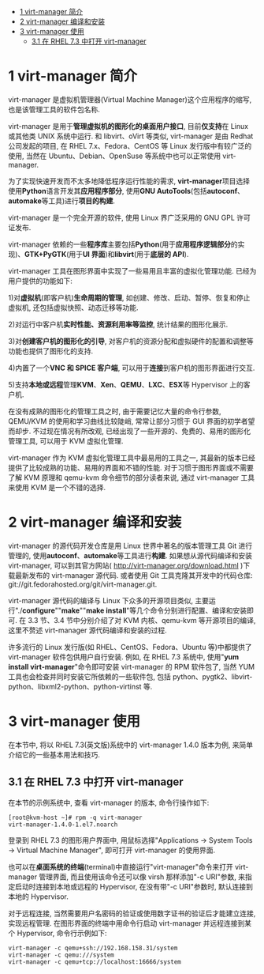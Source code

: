 
<!-- @import "[TOC]" {cmd="toc" depthFrom=1 depthTo=6 orderedList=false} -->

<!-- code_chunk_output -->

- [1 virt-manager 简介](#1-virt-manager-简介)
- [2 virt\-manager 编译和安装](#2-virt-manager-编译和安装)
- [3 virt-manager 使用](#3-virt-manager-使用)
  - [3.1 在 RHEL 7.3 中打开 virt\-manager](#31-在-rhel-73-中打开-virt-manager)

<!-- /code_chunk_output -->

# 1 virt-manager 简介

virt\-manager 是虚拟机管理器(Virtual Machine Manager)这个应用程序的缩写, 也是该管理工具的软件包名称.

virt\-manager 是用于**管理虚拟机的图形化的桌面用户接口**, 目前**仅支持**在 Linux 或其他类 UNIX 系统中运行. 和 libvirt、oVirt 等类似, virt\-manager 是由 Redhat 公司发起的项目, 在 RHEL 7.x、Fedora、CentOS 等 Linux 发行版中有较广泛的使用, 当然在 Ubuntu、Debian、OpenSuse 等系统中也可以正常使用 virt\-manager.

为了实现快速开发而不太多地降低程序运行性能的需求, **virt\-manager**项目选择使用**Python**语言开发其**应用程序部分**, 使用**GNU AutoTools**(包括**autoconf**、**automake**等工具)进行**项目的构建**.

virt\-manager 是一个完全开源的软件, 使用 Linux 界广泛采用的 GNU GPL 许可证发布.

virt\-manager 依赖的一些**程序库**主要包括**Python**(用于**应用程序逻辑部分**的实现)、**GTK\+PyGTK**(用于**UI 界面**)和**libvirt**(用于**底层的 API**).

virt\-manager 工具在图形界面中实现了一些易用且丰富的虚拟化管理功能. 已经为用户提供的功能如下:

1)对**虚拟机**(即客户机)**生命周期的管理**, 如创建、修改、启动、暂停、恢复和停止虚拟机, 还包括虚拟快照、动态迁移等功能.

2)对运行中客户机**实时性能、资源利用率等监控**, 统计结果的图形化展示.

3)对**创建客户机的图形化的引导**, 对客户机的资源分配和虚拟硬件的配置和调整等功能也提供了图形化的支持.

4)内置了一个**VNC 和 SPICE 客户端**, 可以用于**连接**到客户机的图形界面进行交互.

5)支持**本地或远程**管理**KVM**、**Xen**、**QEMU**、**LXC**、**ESX**等 Hypervisor 上的客户机.

在没有成熟的图形化的管理工具之时, 由于需要记忆大量的命令行参数, QEMU/KVM 的使用和学习曲线比较陡峭, 常常让部分习惯于 GUI 界面的初学者望而却步. 不过现在情况有所改观, 已经出现了一些开源的、免费的、易用的图形化管理工具, 可以用于 KVM 虚拟化管理.

virt\-manager 作为 KVM 虚拟化管理工具中最易用的工具之一, 其最新的版本已经提供了比较成熟的功能、易用的界面和不错的性能. 对于习惯于图形界面或不需要了解 KVM 原理和 qemu\-kvm 命令细节的部分读者来说, 通过 virt\-manager 工具来使用 KVM 是一个不错的选择.

# 2 virt\-manager 编译和安装

virt-manager 的源代码开发仓库是用 Linux 世界中著名的版本管理工具 Git 进行管理的, 使用**autoconf**、**automake**等工具进行**构建**. 如果想从源代码编译和安装 virt-manager, 可以到其官方网站( http://virt-manager.org/download.html )下载最新发布的 virt-manager 源代码. 或者使用 Git 工具克隆其开发中的代码仓库: git://git.fedorahosted.org/git/virt-manager.git.

virt\-manager 源代码的编译与 Linux 下众多的开源项目类似, 主要运行"./**configure**""**make**""**make install**"等几个命令分别进行配置、编译和安装即可. 在 3.3 节、3.4 节中分别介绍了对 KVM 内核、qemu\-kvm 等开源项目的编译, 这里不赘述 virt\-manager 源代码编译和安装的过程.

许多流行的 Linux 发行版(如 RHEL、CentOS、Fedora、Ubuntu 等)中都提供了 virt\-manager 软件包供用户自行安装. 例如, 在 RHEL 7.3 系统中, 使用"**yum install virt\-manager**"命令即可安装 virt\-manager 的 RPM 软件包了, 当然 YUM 工具也会检查并同时安装它所依赖的一些软件包, 包括 python、pygtk2、libvirt\-python、libxml2\-python、python\-virtinst 等.

# 3 virt-manager 使用

在本节中, 将以 RHEL 7.3(英文版)系统中的 virt-manager 1.4.0 版本为例, 来简单介绍它的一些基本用法和技巧.

## 3.1 在 RHEL 7.3 中打开 virt\-manager

在本节的示例系统中, 查看 virt\-manager 的版本, 命令行操作如下:

```
[root@kvm-host ~]# rpm -q virt-manager
virt-manager-1.4.0-1.el7.noarch
```

登录到 RHEL 7.3 的图形用户界面中, 用鼠标选择"Applications -> System Tools -> Virtual Machine Manager", 即可打开 virt\-manager 的使用界面.

也可以在**桌面系统的终端**(terminal)中直接运行"virt\-manager"命令来打开 virt\-manager 管理界面, 而且使用该命令还可以像 virsh 那样添加"\-c URI"参数, 来指定启动时连接到本地或远程的 Hypervisor, 在没有带"\-c URI"参数时, 默认连接到本地的 Hypervisor.

对于远程连接, 当然需要用户名密码的验证或使用数字证书的验证后才能建立连接, 实现远程管理. 在图形界面的终端中用命令行启动 virt\-manager 并远程连接到某个 Hypervisor, 命令行示例如下:

```
virt-manager -c qemu+ssh://192.168.158.31/system
virt-manager -c qemu:///system
virt-manager -c qemu+tcp://localhost:16666/system
```


